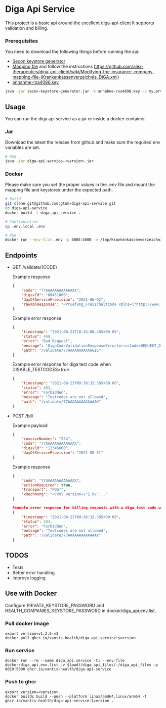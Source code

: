 # Diga Api Service

This project is a basic api around the excellent [diga-api-client](https://github.com/alex-therapeutics/diga-api-client)
It supports validation and billing.

### Prerequisites
You need to download the following things before running the api:
* [Secon keystore generator](https://github.com/mawendo-gmbh/secon-keystore-generator/releases)
* [Mapping file](https://kkv.gkv-diga.de/) and follow the instructions https://github.com/alex-therapeutics/diga-api-client/wiki/Modifying-the-insurance-company-mapping-file-(Krankenkassenverzeichnis_DiGA.xml)
* [annahme-rsa4096.key](https://trustcenter-data.itsg.de/dale/annahme-rsa4096.key)

```bash
java -jar secon-keystore-generator.jar -k annahme-rsa4096.key -p my.prv.key.pem -c my.chain.p7c # This creates one keystore that contains the your private key and all the public insurance keys
```

##  Usage
You can run the diga api service as a jar or inside a docker container.

### Jar
Download the latest the release from github and make sure the required env variables are set.
```bash
# Run
java -jar diga-api-service-<version>.jar
```

### Docker
Please make sure you set the proper values in the .env file and mount the mapping file and keystores under the expected path.
```bash
# Build
git clone git@github.com:gtuk/diga-api-service.git
cd diga-api-service
docker build -t diga_api_service .

# Configuration
cp .env.local .env

# Run
docker run --env-file .env -p 5000:5000 -v /tmp/Krankenkassenverzeichnis_DiGA.xml:/tmp/Krankenkassenverzeichnis_DiGA.xml -v /tmp/keystore.p12:/tmp/keystore.p12 --name digaApiService diga_api_service
```

## Endpoints
* GET /validate/{CODE}

    Example response
    ```json
    {
        "code": "77AAAAAAAAAAAAAX",
        "digavId": "00451000",
        "dayOfServiceProvision": "2021-06-02",
        "rawXmlResponse": "<Pruefung_Freischaltcode xmlns=\"http://www.gkv-datenaustausch.de/XML-Schema/EDFC0_Pruefung/2.0.0\" nachrichtentyp=\"ANT\" verfahrenskennung=\"TDFC0\" absender=\"123456789\" empfaenger=\"102114819\" version=\"002.000.000\" gueltigab=\"2020-07-01\"><Antwort><IK_DiGA_Hersteller>123456789</IK_DiGA_Hersteller><IK_Krankenkasse>102114819</IK_Krankenkasse><DiGAVEID>00329000</DiGAVEID><Freischaltcode>77AAAAAAAAAAAAAX</Freischaltcode><Tag_der_Leistungserbringung>2021-05-19</Tag_der_Leistungserbringung></Antwort></Pruefung_Freischaltcode>"
    }
    ```

    Example error response
    ```json
    {
        "timestamp": "2021-08-21T18:34:08.465+00:00",
        "status": 400,
        "error": "Bad Request",
        "message": "DigaCodeValidationResponseError(errorCode=REQUEST_OR_DATA_INVALID, errorText=Anfrage oder Datei ungültig)",
        "path": "/validate/77AAAAAAAAAAAGIS"
    }
    ```

    Example error response for diga test code when DISABLE_TESTCODES=true
    ```json
    {
        "timestamp": "2021-08-23T09:38:32.385+00:00",
        "status": 403,
        "error": "Forbidden",
        "message": "Testcodes are not allowed",
        "path": "/validate/77AAAAAAAAAAAAAX"
    }
    ```

* POST /bill

    Example payload
    ```json
    {
        "invoiceNumber": "234",
        "code": "77AAAAAAAAAAAAAX",
        "digavId": "12345000",
        "dayOfServiceProvision": "2021-05-31"
    }
    ```

    Example response
    ```json
    {
        "code": "77AAAAAAAAAAAAAX",
        "actionRequired": true,
        "transport": "POST",
        "xRechnung": "<?xml version=\"1.0\"..."
    }

    Example error response for billing requests with a diga test code when DISABLE_TESTCODES=true
    {
        "timestamp": "2021-08-23T09:38:32.385+00:00",
        "status": 403,
        "error": "Forbidden",
        "message": "Testcodes are not allowed",
        "path": "/validate/77AAAAAAAAAAAAAX"
    }
    ```

## TODOS
* Tests
* Better error handling
* Improve logging

## Use with Docker

Configure PRIVATE_KEYSTORE_PASSWORD and HEALTH_COMPANIES_KEYSTORE_PASSWORD in docker/diga_api.env.list.

### Pull docker image
```
export version=v1.2.5-v3
docker pull ghcr.io/vantis-health/diga-api-service:$version
```

### Run service
```
docker run --rm --name diga_api.service -ti --env-file docker/diga_api.env.list -v $(pwd)/diga_api_files/:/diga_api_files -p 8010:5000 ghcr.io/vantis-health/diga-api-service
```

### Push to ghcr
```
export version=<version>
docker buildx build --push --platform linux/amd64,linux/arm64 -t ghcr.io/vantis-health/diga-api-service:$version .
```